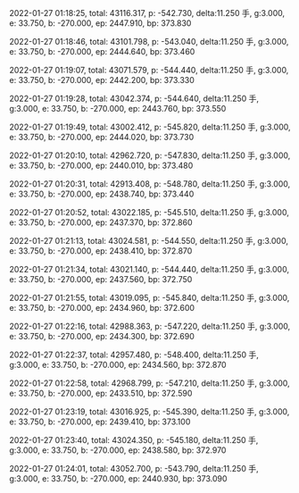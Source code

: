 2022-01-27 01:18:25, total: 43116.317, p: -542.730, delta:11.250 手, g:3.000, e: 33.750, b: -270.000, ep: 2447.910, bp: 373.830

2022-01-27 01:18:46, total: 43101.798, p: -543.040, delta:11.250 手, g:3.000, e: 33.750, b: -270.000, ep: 2444.640, bp: 373.460

2022-01-27 01:19:07, total: 43071.579, p: -544.440, delta:11.250 手, g:3.000, e: 33.750, b: -270.000, ep: 2442.200, bp: 373.330

2022-01-27 01:19:28, total: 43042.374, p: -544.640, delta:11.250 手, g:3.000, e: 33.750, b: -270.000, ep: 2443.760, bp: 373.550

2022-01-27 01:19:49, total: 43002.412, p: -545.820, delta:11.250 手, g:3.000, e: 33.750, b: -270.000, ep: 2444.020, bp: 373.730

2022-01-27 01:20:10, total: 42962.720, p: -547.830, delta:11.250 手, g:3.000, e: 33.750, b: -270.000, ep: 2440.010, bp: 373.480

2022-01-27 01:20:31, total: 42913.408, p: -548.780, delta:11.250 手, g:3.000, e: 33.750, b: -270.000, ep: 2438.740, bp: 373.440

2022-01-27 01:20:52, total: 43022.185, p: -545.510, delta:11.250 手, g:3.000, e: 33.750, b: -270.000, ep: 2437.370, bp: 372.860

2022-01-27 01:21:13, total: 43024.581, p: -544.550, delta:11.250 手, g:3.000, e: 33.750, b: -270.000, ep: 2438.410, bp: 372.870

2022-01-27 01:21:34, total: 43021.140, p: -544.440, delta:11.250 手, g:3.000, e: 33.750, b: -270.000, ep: 2437.560, bp: 372.750

2022-01-27 01:21:55, total: 43019.095, p: -545.840, delta:11.250 手, g:3.000, e: 33.750, b: -270.000, ep: 2434.960, bp: 372.600

2022-01-27 01:22:16, total: 42988.363, p: -547.220, delta:11.250 手, g:3.000, e: 33.750, b: -270.000, ep: 2434.300, bp: 372.690

2022-01-27 01:22:37, total: 42957.480, p: -548.400, delta:11.250 手, g:3.000, e: 33.750, b: -270.000, ep: 2434.560, bp: 372.870

2022-01-27 01:22:58, total: 42968.799, p: -547.210, delta:11.250 手, g:3.000, e: 33.750, b: -270.000, ep: 2433.510, bp: 372.590

2022-01-27 01:23:19, total: 43016.925, p: -545.390, delta:11.250 手, g:3.000, e: 33.750, b: -270.000, ep: 2439.410, bp: 373.100

2022-01-27 01:23:40, total: 43024.350, p: -545.180, delta:11.250 手, g:3.000, e: 33.750, b: -270.000, ep: 2438.580, bp: 372.970

2022-01-27 01:24:01, total: 43052.700, p: -543.790, delta:11.250 手, g:3.000, e: 33.750, b: -270.000, ep: 2440.930, bp: 373.090